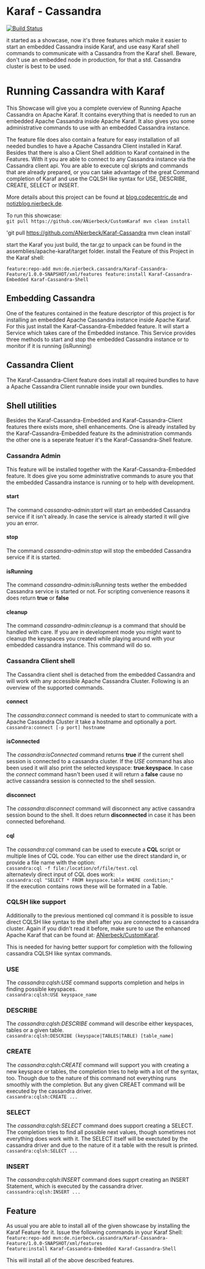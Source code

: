 # Karaf - Cassandra

[![Build Status](https://travis-ci.org/ANierbeck/Karaf-Cassandra.svg)](https://travis-ci.org/ANierbeck/Karaf-Cassandra)

it started as a showcase, now it's three features which make it easier to start an embedded Cassandra inside Karaf, 
and use easy Karaf shell commands to communicate with a Cassandra from the Karaf shell. 
Beware, don't use an embedded node in production, for that a std. Cassandra cluster is best to be used. 

# Running Cassandra with Karaf

This Showcase will give you a complete overview of Running Apache Cassandra on Apache Karaf. It contains everything that is needed to run an embedded Apache Cassandra inside Apache Karaf. It also gives you some administrative commands to use with an embedded Cassandra instance. 

The feature file does also contain a feature for easy installation of all needed bundles to have a Apache Cassandra Client installed in Karaf. 
Besides that there is also a Client Shell addition to Karaf contained in the Features. With it you are able to connect to any Cassandra instance via the Cassandra client api. You are able to execute cql skripts and commands that are already prepared, or you can take advantage of the great Command completion of Karaf and use the CQLSH like syntax for USE, DESCRIBE, CREATE, SELECT or INSERT. 

More details about this project can be found at [blog.codecentric.de](https://blog.codecentric.de/?p=25821) and [notizblog.nierbeck.de](http://notizblog.nierbeck.de/2014/12/embedding-apache-cassandra/).  

To run this showcase:   
`git pull https://github.com/ANierbeck/CustomKaraf
mvn clean install`

'git pull https://github.com/ANierbeck/Karaf-Cassandra
mvn clean install`

start the Karaf you just build, the tar.gz to unpack can be found in the assemblies/apache-karaf/target folder. 
install the Feature of this Project in the Karaf shell: 

`feature:repo-add mvn:de.nierbeck.cassandra/Karaf-Cassandra-Feature/1.0.0-SNAPSHOT/xml/features
feature:install Karaf-Cassandra-Embedded Karaf-Cassandra-Shell`

## Embedding Cassandra

One of the features contained in the feature descriptor of this project is for installing an embedded Apache Cassandra instance inside Apache Karaf. For this just install the Karaf-Cassandra-Embedded feature. It will start a Service which takes care of the Embedded instance. This Service provides three methods to start and stop the embedded Cassandra instance or to monitor if it is running (isRunning)

## Cassandra Client

The Karaf-Cassandra-Client feature does install all required bundles to have a Apache Cassandra Client runnable inside your own bundles. 

## Shell utilities

Besides the Karaf-Cassandra-Embedded and Karaf-Cassandra-Client features there exists more, shell enhancements. One is already installed by the Karaf-Cassandra-Embedded feature its the administration commands the other one is a seperate featuer it's the Karaf-Cassandra-Shell feature. 

### Cassandra Admin
This feature will be installed together with the Karaf-Cassandra-Embedded feature. It does give you some administrative commands to asure you that the embedded Cassandra instance is running or to help with development. 

#### start
The command _cassandra-admin:start_ will start an embedded Cassandra service if it isn't already. In case the service is already started it will give you an error. 

#### stop
The command _cassandra-admin:stop_ will stop the embedded Cassandra service if it is started. 

#### isRunning
The command _cassandra-admin:isRunning_ tests wether the embedded Cassandra service is started or not. For scripting convenience reasons it does return **true** or **false**

#### cleanup
The command _cassandra-admin:cleanup_ is a command that should be handled with care. If you are in development mode you might want to cleanup the keyspaces you created while playing around with your embedded cassandra instance. This command will do so. 

### Cassandra Client shell

The Cassandra client shell is detached from the embedded Cassandra and will work with any accessible Apache Cassandra Cluster. 
Following is an overview of the supported commands. 

#### connect
The _cassandra:connect_ command is needed to start to communicate with a Apache Cassandra Cluster it take a hostname and optionally a port.    
`cassandra:connect [-p port] hostname`

#### isConnected
The _cassandra:isConnected_ command returns **true** if the current shell session is connected to a cassandra cluster. If the _USE_ command has also been used it will also print the selected keyspace: **true:keyspace**. In case the _connect_ command hasn't been used it will return a **false** cause no active cassandra session is connected to the shell session.

#### disconnect
The _cassandra:disconnect_ command will disconnect any active cassandra session bound to the shell. It does return **disconnected** in case it has been connected beforehand. 

#### cql
The _cassandra:cql_ command can be used to execute a **CQL** script or multiple lines of CQL code. You can either use the direct standard in, or provide a file name with the option:    
`cassandra:cql -f file:/location/of/file/test.cql`   
alternatevly direct input of CQL does work:    
`cassandra:cql "SELECT * FROM keyspace.table WHERE condition;"`   
If the execution contains rows these will be formated in a Table. 

### CQLSH like support
Additionally to the previous mentioned cql command it is possible to issue direct CQLSH like syntax to the shell after you are connected to a cassandra cluster. Again if you didn't read it before, make sure to use the enhanced Apache Karaf that can be found at: [ANierbeck/CustomKaraf](https://github.com/ANierbeck/CustomKaraf). 

This is needed for having better support for completion with the following cassandra CQLSH like syntax commands. 

### USE
The _cassandra:cqlsh:USE_ command supports completion and helps in finding possible keyspaces.    
`cassandra:cqlsh:USE keyspace_name`

### DESCRIBE
The _cassandra:cqlsh:DESCRIBE_ command will describe either keyspaces, tables or a given table.   
`cassandra:cqlsh:DESCRIBE (keyspace|TABLES|TABLE) [table_name]`  

### CREATE
The _cassandra:cqlsh:CREATE_ command will support you with creating a new keyspace or tables, the completion tries to help with a lot of the syntax, too. Though due to the nature of this command not everything runs smoothly with the completion. But any given CREAET command will be executed by the cassandra driver.    
`cassandra:cqlsh:CREATE ...`

### SELECT
The _cassandra:cqlsh:SELECT_ command does support creating a SELECT. The completion tries to find all possible next values, though sometimes not everything does work with it. The SELECT itself will be exectuted by the cassandra driver and due to the nature of it a table with the result is printed.    
`cassandra:cqlsh:SELECT ...`

### INSERT
The _cassandra:cqlsh:INSERT_ command does supprt creating an INSERT Statement, which is executed by the cassandra driver.   
`casssandra:cqlsh:INSERT ...`

## Feature
As usual you are able to install all of the given showcase by installing the Karaf Feature for it.
Issue the following commands in your Karaf Shell:   
`feature:repo-add mvn:de.nierbeck.cassandra/Karaf-Cassandra-Feature/1.0.0-SNAPSHOT/xml/features`    
`feature:install Karaf-Cassandra-Embedded Karaf-Cassandra-Shell`

This will install all of the above described features. 